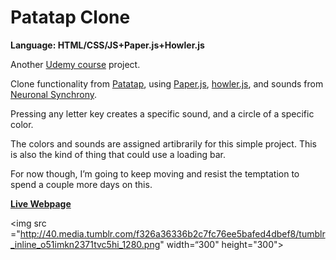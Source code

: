# Patatap Clone
<strong>Language: HTML/CSS/JS+Paper.js+Howler.js</strong>

<p>Another <a href="https://www.udemy.com/the-web-developer-bootcamp/">Udemy course</a> project.</p>

<p>Clone functionality from <a href="http://www.patatap.com/">Patatap</a>, using <a href="http://paperjs.org/">Paper.js</a>, <a href="http://www.howlerjs.com">howler.js</a>, and sounds from <a href="https://github.com/jonobr1/Neuronal-Synchrony">Neuronal Synchrony</a>.</p>

<p>Pressing any letter key creates a specific sound, and a circle of a specific color.</p>

<p>The colors and sounds are assigned artibrarily for this simple project. This is also the kind of thing that could use a loading bar.</p>

<p>For now though, I’m going to keep moving and resist the temptation to spend a couple more days on this.</p>

<a href="http://dargacode.github.io/UdemyPatatapClone/"><b>Live Webpage</b></a>

<img src ="http://40.media.tumblr.com/f326a36336b2c7fc76ee5bafed4dbef8/tumblr_inline_o51imkn2371tvc5hi_1280.png" width=“300" height="300">
